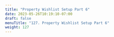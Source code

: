 ```yaml
---
title: "Property Wishlist Setup Part 6"
date: 2023-05-26T10:19:10-07:00
draft: false
menuTitle: "127. Property Wishlist Setup Part 6"
weight: 127
---
```


